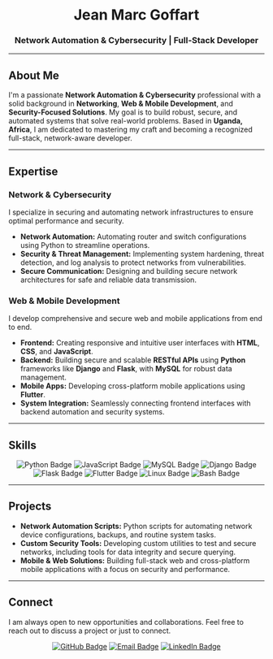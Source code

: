 <div align="center">
  <h1>Jean Marc Goffart</h1>
  <h3>Network Automation & Cybersecurity | Full-Stack Developer</h3>
</div>

---

## About Me

I'm a passionate **Network Automation & Cybersecurity** professional with a solid background in **Networking**, **Web & Mobile Development**, and **Security-Focused Solutions**. My goal is to build robust, secure, and automated systems that solve real-world problems. Based in **Uganda, Africa**, I am dedicated to mastering my craft and becoming a recognized full-stack, network-aware developer.

---

## Expertise

### Network & Cybersecurity
I specialize in securing and automating network infrastructures to ensure optimal performance and security.

* **Network Automation:** Automating router and switch configurations using Python to streamline operations.
* **Security & Threat Management:** Implementing system hardening, threat detection, and log analysis to protect networks from vulnerabilities.
* **Secure Communication:** Designing and building secure network architectures for safe and reliable data transmission.

### Web & Mobile Development
I develop comprehensive and secure web and mobile applications from end to end.

* **Frontend:** Creating responsive and intuitive user interfaces with **HTML**, **CSS**, and **JavaScript**.
* **Backend:** Building secure and scalable **RESTful APIs** using **Python** frameworks like **Django** and **Flask**, with **MySQL** for robust data management.
* **Mobile Apps:** Developing cross-platform mobile applications using **Flutter**.
* **System Integration:** Seamlessly connecting frontend interfaces with backend automation and security systems.

---

## Skills

<div align="center">
  <img src="https://img.shields.io/badge/Python-3776AB?style=for-the-badge&logo=python&logoColor=white" alt="Python Badge">
  <img src="https://img.shields.io/badge/JavaScript-F7DF1E?style=for-the-badge&logo=javascript&logoColor=black" alt="JavaScript Badge">
  <img src="https://img.shields.io/badge/MySQL-4479A1?style=for-the-badge&logo=mysql&logoColor=white" alt="MySQL Badge">
  <img src="https://img.shields.io/badge/Django-092E20?style=for-the-badge&logo=django&logoColor=white" alt="Django Badge">
  <img src="https://img.shields.io/badge/Flask-000000?style=for-the-badge&logo=flask&logoColor=white" alt="Flask Badge">
  <img src="https://img.shields.io/badge/Flutter-02569B?style=for-the-badge&logo=flutter&logoColor=white" alt="Flutter Badge">
  <img src="https://img.shields.io/badge/Linux-000000?style=for-the-badge&logo=linux&logoColor=white" alt="Linux Badge">
  <img src="https://img.shields.io/badge/Bash-4EAA25?style=for-the-badge&logo=gnubash&logoColor=white" alt="Bash Badge">
</div>

---

## Projects

* **Network Automation Scripts:** Python scripts for automating network device configurations, backups, and routine system tasks.
* **Custom Security Tools:** Developing custom utilities to test and secure networks, including tools for data integrity and secure querying.
* **Mobile & Web Solutions:** Building full-stack web and cross-platform mobile applications with a focus on security and performance.

---

## Connect

I am always open to new opportunities and collaborations. Feel free to reach out to discuss a project or just to connect.

<div align="center">
  <a href="https://github.com/kithulovali" target="_blank" rel="noopener noreferrer"><img src="https://img.shields.io/badge/GitHub-100000?style=for-the-badge&logo=github&logoColor=white" alt="GitHub Badge"></a>
  <a href="mailto:kithulovali@gmail.com"><img src="https://img.shields.io/badge/Email-D14836?style=for-the-badge&logo=gmail&logoColor=white" alt="Email Badge"></a>
  <a href="https://linkedin.com/in/jean-marc-goffart-6240b132a" target="_blank" rel="noopener noreferrer"><img src="https://img.shields.io/badge/LinkedIn-0077B5?style=for-the-badge&logo=linkedin&logoColor=white" alt="LinkedIn Badge"></a>
</div>

